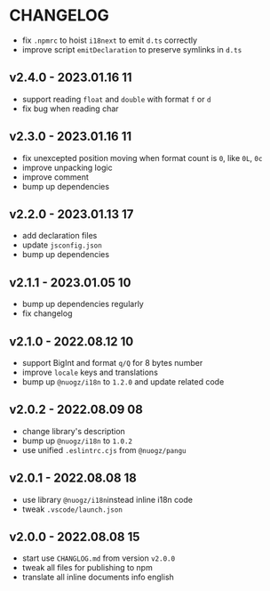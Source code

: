 # CHANGELOG

* fix `.npmrc` to hoist `i18next` to emit `d.ts` correctly
* improve script `emitDeclaration` to preserve symlinks in `d.ts`


## v2.4.0 - 2023.01.16 11
* support reading `float` and `double` with format `f` or `d`
* fix bug when reading char


## v2.3.0 - 2023.01.16 11
* fix unexcepted position moving when format count is `0`, like `0L`, `0c`
* improve unpacking logic
* improve comment
* bump up dependencies


## v2.2.0 - 2023.01.13 17
* add declaration files
* update `jsconfig.json`
* bump up dependencies


## v2.1.1 - 2023.01.05 10
* bump up dependencies regularly
* fix changelog


## v2.1.0 - 2022.08.12 10
* support BigInt and format `q/Q` for 8 bytes number
* improve `locale` keys and translations
* bump up `@nuogz/i18n` to `1.2.0` and update related code


## v2.0.2 - 2022.08.09 08
* change library's description
* bump up `@nuogz/i18n` to `1.0.2`
* use unified `.eslintrc.cjs` from `@nuogz/pangu`


## v2.0.1 - 2022.08.08 18
* use library `@nuogz/i18n`instead inline i18n code
* tweak `.vscode/launch.json`


## v2.0.0 - 2022.08.08 15
* start use `CHANGLOG.md` from version `v2.0.0`
* tweak all files for publishing to npm
* translate all inline documents info english
